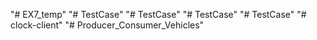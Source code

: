 "# EX7_temp" 
"# TestCase" 
"# TestCase" 
"# TestCase" 
"# TestCase" 
"# clock-client" 
"# Producer_Consumer_Vehicles" 
